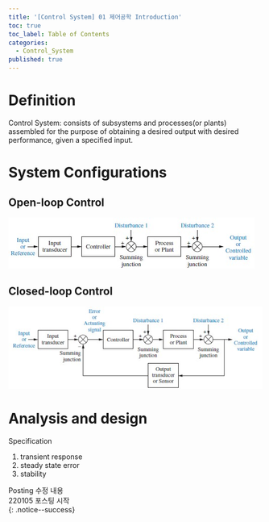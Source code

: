 ```yaml
---
title: '[Control System] 01 제어공학 Introduction'
toc: true
toc_label: Table of Contents
categories:
  - Control_System
published: true
---
```


# Definition
Control System: consists of subsystems and processes(or plants) assembled for the purpose of obtaining a desired output with desired performance, given a specified input.

# System Configurations
## Open-loop Control
![Open-loop Control](/assets/images/Control_System_img/1-1-open-loop.jpg)

## Closed-loop Control
![Closed-loop Control](/assets/images/Control_System_img/1-2-closed-loop.jpg)

# Analysis and design
Specification
1. transient response
2. steady state error
3. stability


Posting 수정 내용   
220105 포스팅 시작  
{: .notice--success}
